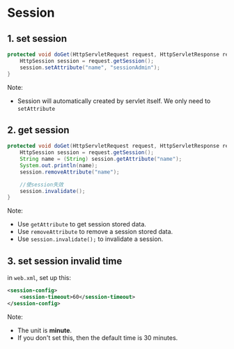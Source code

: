 # Session

## 1. set session

```java
protected void doGet(HttpServletRequest request, HttpServletResponse response) throws ServletException, IOException {
    HttpSession session = request.getSession();
    session.setAttribute("name", "sessionAdmin");
}
```

Note:
-   Session will automatically created by servlet itself. We only need to `setAttribute`

## 2. get session

```java
protected void doGet(HttpServletRequest request, HttpServletResponse response) throws ServletException, IOException {
    HttpSession session = request.getSession();
    String name = (String) session.getAttribute("name");
    System.out.println(name);
    session.removeAttribute("name");

    //使session失效
    session.invalidate();
}
```

Note:
-   Use `getAttribute` to get session stored data.
-   Use `removeAttribute` to remove a session stored data.
-   Use `session.invalidate();` to invalidate a session.

## 3. set session invalid time

in `web.xml`, set up this:

```xml
<session-config>
    <session-timeout>60</session-timeout>
</session-config>
```

Note:
-   The unit is **minute**.
-   If you don't set this, then the default time is 30 minutes.
